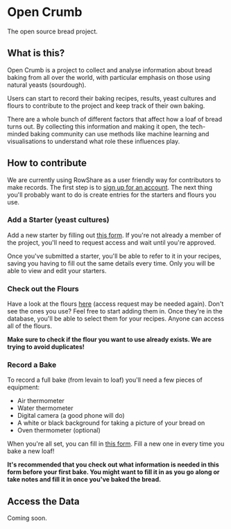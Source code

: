 # Open Crumb
The open source bread project.

## What is this?
Open Crumb is a project to collect and analyse information about bread baking from all over the world, with particular emphasis on those using natural yeasts (sourdough).

Users can start to record their baking recipes, results, yeast cultures and flours to contribute to the project and keep track of their own baking.

There are a whole bunch of different factors that affect how a loaf of bread turns out. By collecting this information and making it open, the tech-minded baking community can use methods like machine learning and visualisations to understand what role these influences play.

## How to contribute

We are currently using RowShare as a user friendly way for contributors to make records. The first step is to [sign up for an account](www.rowshare.com). The next thing you'll probably want to do is create entries for the starters and flours you use.

### Add a Starter (yeast cultures)

Add a new starter by filling out [this form](https://www.rowshare.com/tf/468aa303cd8641628b7d01f72c617bd2/(new)). If you're not already a member of the project, you'll need to request access and wait until you're approved.

Once you've submitted a starter, you'll be able to refer to it in your recipes, saving you having to fill out the same details every time. Only you will be able to view and edit your starters.

### Check out the Flours

Have a look at the flours [here](https://www.rowshare.com/t/0388a6fc4b38419aa98275f5e77b7c52) (access request may be needed again). Don't see the ones you use? Feel free to start adding them in. Once they're in the database, you'll be able to select them for your recipes. Anyone can access all of the flours.

**Make sure to check if the flour you want to use already exists. We are trying to avoid duplicates!**

### Record a Bake
To record a full bake (from levain to loaf) you'll need a few pieces of equipment:

- Air thermometer
- Water thermometer
- Digital camera (a good phone will do)
- A white or black background for taking a picture of your bread on
- Oven thermometer (optional)

When you're all set, you can fill in [this form](https://www.rowshare.com/tf/db7dd3f3f72e46a5a54b50243510fc68/(new)). Fill a new one in every time you bake a new loaf! 

**It's recommended that you check out what information is needed in this form before your first bake. You might want to fill it in as you go along or take notes and fill it in once you've baked the bread.**

## Access the Data
Coming soon.